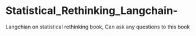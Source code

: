 # Statistical_Rethinking_Langchain-
Langchian on statistical rethinking book, Can ask any questions to this book
